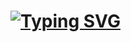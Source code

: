 # [![Typing SVG](https://readme-typing-svg.herokuapp.com?size=24&vCenter=true&height=35&lines=Hi+there!+%F0%9F%91%8B)](https://github.com/spfaus)
